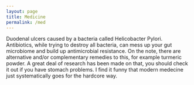 ```yaml
---
layout: page
title: Medicine
permalink: /med
---
```


Duodenal ulcers caused by a bacteria called Helicobacter Pylori. Antibiotics, while trying to destroy all bacteria, can mess up your gut microbiome and build up antimicrobial resistance. On the note, there are alternative and/or complementary remedies to this, for example turmeric powder. A great deal of research has been made on that, you should check it out if you have stomach problems. I find it funny that modern medecine just systematically goes for the hardcore way.